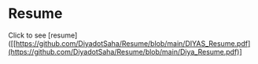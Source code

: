 # Resume
Click to see [resume]([[https://github.com/DiyadotSaha/Resume/blob/main/DIYAS_Resume.pdf](https://github.com/DiyadotSaha/Resume/blob/main/Diya_Resume.pdf)]
